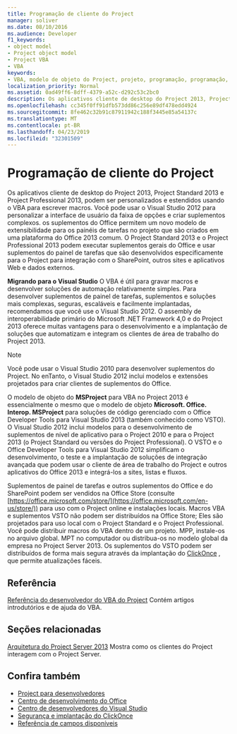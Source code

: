 ```yaml
---
title: Programação de cliente do Project
manager: soliver
ms.date: 08/10/2016
ms.audience: Developer
f1_keywords:
- object model
- Project object model
- Project VBA
- VBA
keywords:
- VBA, modelo de objeto do Project, projeto, programação, programação, VBA do Project, Visual Basic for Applications, modelo de objeto do Project, VBA, modelo de objeto, VBA, Visual Basic for Applications
localization_priority: Normal
ms.assetid: 0ad49ff6-8dff-4379-a52c-d292c53c2bc0
description: Os aplicativos cliente de desktop do Project 2013, Project Standard 2013 e Project Professional 2013, podem ser personalizados e estendidos usando o VBA para escrever macros. Você pode usar o Visual Studio 2012 para personalizar a interface de usuário da faixa de opções e criar suplementos complexos. os suplementos do Office permitem um novo modelo de extensibilidade para os painéis de tarefas no projeto que são criados em uma plataforma do Office 2013 comum. O Project Standard 2013 e o Project Professional 2013 podem executar suplementos gerais do Office e usar suplementos do painel de tarefas que são desenvolvidos especificamente para o Project para integração com o SharePoint, outros sites e aplicativos Web e dados externos.
ms.openlocfilehash: cc345f0ff91dfb573dd86c256e89df478edd4924
ms.sourcegitcommit: 8fe462c32b91c87911942c188f3445e85a54137c
ms.translationtype: MT
ms.contentlocale: pt-BR
ms.lasthandoff: 04/23/2019
ms.locfileid: "32301509"
---
```

# <a name="project-client-programming"></a>Programação de cliente do Project

Os aplicativos cliente de desktop do Project 2013, Project Standard 2013 e Project Professional 2013, podem ser personalizados e estendidos usando o VBA para escrever macros. Você pode usar o Visual Studio 2012 para personalizar a interface de usuário da faixa de opções e criar suplementos complexos. os suplementos do Office permitem um novo modelo de extensibilidade para os painéis de tarefas no projeto que são criados em uma plataforma do Office 2013 comum. O Project Standard 2013 e o Project Professional 2013 podem executar suplementos gerais do Office e usar suplementos do painel de tarefas que são desenvolvidos especificamente para o Project para integração com o SharePoint, outros sites e aplicativos Web e dados externos.
  
 **Migrando para o Visual Studio** O VBA é útil para gravar macros e desenvolver soluções de automação relativamente simples. Para desenvolver suplementos de painel de tarefas, suplementos e soluções mais complexas, seguras, escaláveis e facilmente implantadas, recomendamos que você use o Visual Studio 2012. O assembly de interoperabilidade primário do Microsoft .NET Framework 4,0 e do Project 2013 oferece muitas vantagens para o desenvolvimento e a implantação de soluções que automatizam e integram os clientes de área de trabalho do Project 2013. 
  
> [!NOTE]
> Você pode usar o Visual Studio 2010 para desenvolver suplementos do Project. No enTanto, o Visual Studio 2012 inclui modelos e extensões projetados para criar clientes de suplementos do Office. 
  
O modelo de objeto do **MSProject** para VBA no Project 2013 é essencialmente o mesmo que o modelo de objeto **Microsoft. Office. Interop. MSProject** para soluções de código gerenciado com o Office Developer Tools para Visual Studio 2013 (também conhecido como VSTO). O Visual Studio 2012 inclui modelos para o desenvolvimento de suplementos de nível de aplicativo para o Project 2010 e para o Project 2013 (o Project Standard ou versões do Project Professional). O VSTO e o Office Developer Tools para Visual Studio 2012 simplificam o desenvolvimento, o teste e a implantação de soluções de integração avançada que podem usar o cliente de área de trabalho do Project e outros aplicativos do Office 2013 e integrá-los a sites, listas e fluxos. 
  
Suplementos de painel de tarefas e outros suplementos do Office e do SharePoint podem ser vendidos na Office Store (consulte [https://office.microsoft.com/store/](https://office.microsoft.com/en-us/store/)) para uso com o Project online e instalações locais. Macros VBA e suplementos VSTO não podem ser distribuídos na Office Store; Eles são projetados para uso local com o Project Standard e o Project Professional. Você pode distribuir macros do VBA dentro de um projeto. MPP, instale-os no arquivo global. MPT no computador ou distribua-os no modelo global da empresa no Project Server 2013. Os suplementos do VSTO podem ser distribuídos de forma mais segura através da implantação do [ClickOnce](https://msdn.microsoft.com/library/t71a733d.aspx) , que permite atualizações fáceis. 
  
## <a name="reference"></a>Referência

[Referência do desenvolvedor do VBA do Project](https://msdn.microsoft.com/library/ee861523%28office.15%29.aspx) Contém artigos introdutórios e de ajuda do VBA. 
  
## <a name="related-sections"></a>Seções relacionadas

[Arquitetura do Project Server 2013](project-server-2013-architecture.md) Mostra como os clientes do Project interagem com o Project Server. 
  
## <a name="see-also"></a>Confira também

- [Project para desenvolvedores](https://msdn.microsoft.com/office/aa905469)
- [Centro de desenvolvimento do Office](https://dev.office.com)
- [Centro de desenvolvedores do Visual Studio](https://msdn.microsoft.com/vstudio/aa718325.aspx)
- [Segurança e implantação do ClickOnce](https://msdn.microsoft.com/library/t71a733d.aspx)
- [Referência de campos disponíveis](https://support.office.com/en-us/article/available-fields-reference-615a4563-1cc3-40f4-b66f-1b17e793a460)

